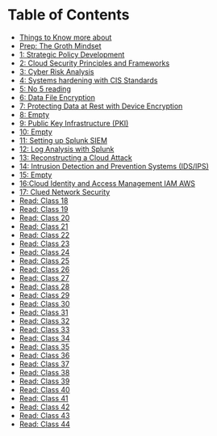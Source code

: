 # Table of Contents

- [Things to Know more about](ReadmeT.md)
- [Prep: The Groth Mindset](/Readings/Prep:GrowthMinset.md)
- [1: Strategic Policy Development](Read1.md)  <!-- Link to 'Read: Class 1' document -->
- [2: Cloud Security Principles and Frameworks](Read2.md)  <!-- Link to 'Read: Class 2' document -->
- [3: Cyber Risk Analysis](Read3.md)  <!-- Link to 'Read: Class 3' document -->
- [4: Systems hardening with CIS Standards](Read4.md)  <!-- Link to 'Read: Class 4' document -->
- [5: No 5 reading](Read5.md)  <!-- Link to 'Read: Class 5' document -->
- [6: Data File Encryption](Read6.md)  <!-- Link to 'Read: Class 6' document -->
- [7: Protecting Data at Rest with Device Encryption](Read7.md)  <!-- Link to 'Read: Class 7' document -->
- [8: Empty](Read8.md)  <!-- Link to 'Read: Class 8' document -->
- [9: Public Key Infrastructure (PKI)](Read9.md)  <!-- Link to 'Read: Class 9' document -->
- [10: Empty](Read10.md)  <!-- Link to 'Read: Class 10' document -->
- [11: Setting up Splunk SIEM](Read11.md)  <!-- Link to 'Read: Class 11' document -->
- [12: Log Analysis with Splunk](Read12.md)  <!-- Link to 'Read: Class 12' document -->
- [13: Reconstructing a Cloud Attack](Read13.md)  <!-- Link to 'Read: Class 13' document -->
- [14: Intrusion Detection and Prevention Systems (IDS/IPS)](Read14.md)  <!-- Link to 'Read: Class 14' document -->
- [15: Empty](Read15.md)  <!-- Link to 'Read: Class 15' document -->
- [16:Cloud Identity and Access Management IAM AWS](Read16.md)  <!-- Link to 'Read: Class 16' document -->
- [17: Clued Network Security](Read17.md)  <!-- Link to 'Read: Class 17' document -->
- [Read: Class 18](Read18.md)  <!-- Link to 'Read: Class 18' document -->
- [Read: Class 19](Read19.md)  <!-- Link to 'Read: Class 19' document -->
- [Read: Class 20](Read20.md)  <!-- Link to 'Read: Class 20' document -->
- [Read: Class 21](Read21.md)  <!-- Link to 'Read: Class 21' document -->
- [Read: Class 22](Read22.md)  <!-- Link to 'Read: Class 22' document -->
- [Read: Class 23](Read23.md)  <!-- Link to 'Read: Class 23' document -->
- [Read: Class 24](Read24.md)  <!-- Link to 'Read: Class 24' document -->
- [Read: Class 25](Read25.md)  <!-- Link to 'Read: Class 25' document -->
- [Read: Class 26](Read26.md)  <!-- Link to 'Read: Class 26' document -->
- [Read: Class 27](Read27.md)  <!-- Link to 'Read: Class 27' document -->
- [Read: Class 28](Read28.md)  <!-- Link to 'Read: Class 28' document -->
- [Read: Class 29](Read29.md)  <!-- Link to 'Read: Class 29' document -->
- [Read: Class 30](Read30.md)  <!-- Link to 'Read: Class 30' document -->
- [Read: Class 31](Read31.md)  <!-- Link to 'Read: Class 31' document -->
- [Read: Class 32](Read32.md)  <!-- Link to 'Read: Class 32' document -->
- [Read: Class 33](Read33.md)  <!-- Link to 'Read: Class 33' document -->
- [Read: Class 34](Read34.md)  <!-- Link to 'Read: Class 34' document -->
- [Read: Class 35](Read35.md)  <!-- Link to 'Read: Class 35' document -->
- [Read: Class 36](Read36.md)  <!-- Link to 'Read: Class 36' document -->
- [Read: Class 37](Read37.md)  <!-- Link to 'Read: Class 37' document -->
- [Read: Class 38](Read38.md)  <!-- Link to 'Read: Class 38' document -->
- [Read: Class 39](Read39.md)  <!-- Link to 'Read: Class 39' document -->
- [Read: Class 40](Read40.md)  <!-- Link to 'Read: Class 40' document -->
- [Read: Class 41](Read41.md)  <!-- Link to 'Read: Class 41' document -->
- [Read: Class 42](Read42.md)  <!-- Link to 'Read: Class 42' document -->
- [Read: Class 43](Read43.md)  <!-- Link to 'Read: Class 43' document -->
- [Read: Class 44](Read44.md)  <!-- Link to 'Read: Class 44' document -->

